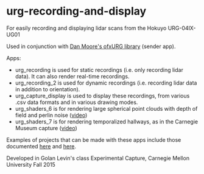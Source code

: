 # urg-recording-and-display
For easily recording and displaying lidar scans from the Hokuyo URG-04lX-UG01

Used in conjunction with [Dan Moore's ofxURG library](https://github.com/danthemellowman/ofxUrg) (sender app).

Apps:
- urg_recording is used for static recordings (i.e. only recording lidar data). It can also render real-time recordings.
- urg_recording_2 is used for dynamic recordings (i.e. recording lidar data in addition to orientation).
- urg_capture_display is used to display these recordings, from various .csv data formats and in various drawing modes.
- urg_shaders_6 is for rendering large spherical point clouds with depth of field and perlin noise ([video](https://vimeo.com/148699844))
- urg_shaders_7 is for rendering temporalized hallways, as in the Carnegie Museum capture ([video](https://vimeo.com/151335007))

Examples of projects that can be made with these apps include those documented [here](https://github.com/golanlevin/ExperimentalCapture/blob/master/students/benjamin/Project%203/Project%203.md) and [here](https://github.com/golanlevin/ExperimentalCapture/blob/master/students/benjamin/Final%20Project/Final%20Project.md).

Developed in Golan Levin's class Experimental Capture, Carnegie Mellon University Fall 2015
